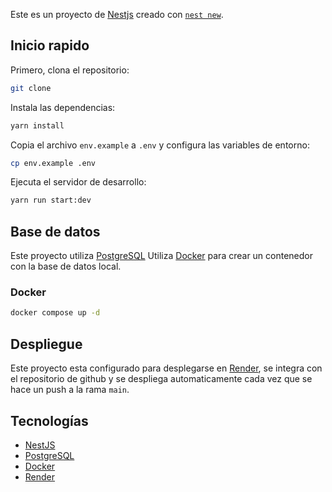 Este es un proyecto de [Nestjs](https://nestjs.com/) creado con [`nest new`](https://docs.nestjs.com/cli/usages#nest-new).

## Inicio rapido

Primero, clona el repositorio:

```bash
git clone
```

Instala las dependencias:

```bash
yarn install
```

Copia el archivo `env.example` a `.env` y configura las variables de entorno:

```bash
cp env.example .env
```

Ejecuta el servidor de desarrollo:

```bash
yarn run start:dev
```

## Base de datos

Este proyecto utiliza [PostgreSQL](https://www.postgresql.org/)
Utiliza [Docker](https://www.docker.com/) para crear un contenedor con la base de datos local.

### Docker

```bash
docker compose up -d
```

## Despliegue

Este proyecto esta configurado para desplegarse en [Render](https://render.com/), se integra con el repositorio de github y se despliega automaticamente cada vez que se hace un push a la rama `main`.

## Tecnologías

- [NestJS](https://nestjs.com/)
- [PostgreSQL](https://www.postgresql.org/)
- [Docker](https://www.docker.com/)
- [Render](https://render.com/)

